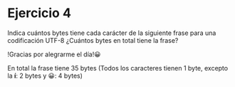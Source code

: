 # Ejercicio 4
Indica cuántos bytes tiene cada carácter de la siguiente frase para una codificación UTF-8 ¿Cuántos bytes en total tiene la frase?

!Gracias por alegrarme el día!😀

En total la frase tiene 35 bytes (Todos los caracteres tienen 1 byte, excepto la **í**: 2 bytes y 😀: 4 bytes)
